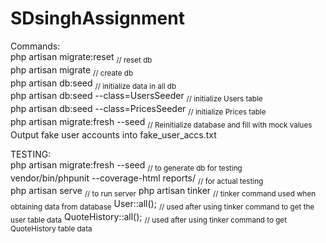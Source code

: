# SDsinghAssignment

Commands:  
php artisan migrate:reset                   <sub>// reset db</sub>  
php artisan migrate                         <sub>// create db</sub>  
php artisan db:seed                         <sub>// initialize data in all db</sub>  
php artisan db:seed --class=UsersSeeder     <sub>// initialize Users table</sub>   
php artisan db:seed --class=PricesSeeder    <sub>// initialize Prices table</sub>  
php artisan migrate:fresh --seed            <sub>// Reinitialize database and fill with mock values</sub>  
Output fake user accounts into fake_user_accs.txt  
  
TESTING:  
php artisan migrate:fresh --seed             <sub>// to generate db for testing</sub>  
vendor/bin/phpunit --coverage-html reports/  <sub>// for actual testing</sub>  
php artisan serve                            <sub>// to run server</sub>
php artisan tinker                           <sub>// tinker command used when obtaining data from database</sub>
User::all();                                 <sub>// used after using tinker command to get the user table data</sub>
QuoteHistory::all();                         <sub>// used after using tinker command to get QuoteHistory table data</sub>
